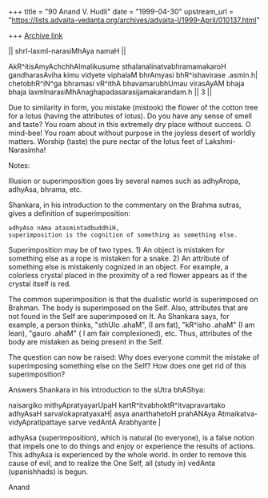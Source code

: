 +++
title = "90 Anand V. Hudli"
date = "1999-04-30"
upstream_url = "https://lists.advaita-vedanta.org/archives/advaita-l/1999-April/010137.html"

+++
[Archive link](https://lists.advaita-vedanta.org/archives/advaita-l/1999-April/010137.html)

|| shrI-laxmI-narasiMhAya namaH ||

   AkR^itisAmyAchchhAlmalikusume sthalanalinatvabhramamakaroH
    gandharasAviha kimu vidyete viphalaM bhrAmyasi bhR^ishavirase .asmin.h|
   chetobhR^iN^ga bhramasi vR^ithA bhavamarubhUmau virasAyAM
    bhaja bhaja laxmInarasiMhAnaghapadasarasijamakarandam.h || 3 ||

   Due to similarity in form, you mistake (mistook) the flower of
   the cotton tree for a lotus (having the attributes of lotus).
   Do you have any sense of smell and taste? You roam about in this
   extremely dry place without success. O mind-bee! You roam about without
   purpose in the joyless desert of worldly matters. Worship (taste) the
   pure nectar of the lotus feet of Lakshmi-Narasimha!

   Notes:

   Illusion or superimposition goes by several names such as adhyAropa,
   adhyAsa, bhrama, etc.

   Shankara, in his introduction to the commentary on the Brahma
   sutras, gives a definition of superimposition:

    adhyAso nAma atasmintadbuddhiH,
    superimposition is the cognition of something as something else.

   Superimposition may be of two types. 1) An object is mistaken for
   something else as a rope is mistaken for a snake. 2) An attribute of
   something else is mistakenly cognized in an object. For example, a
   colorless crystal placed in the proximity of a red flower appears as
   if the crystal itself is red.

   The common superimposition is that the dualistic world is superimposed
   on Brahman. The body is superimposed on the Self. Also, attributes that
   are not found in the Self are superimposed on It. As Shankara says, for
   example, a person thinks, "sthUlo .ahaM", (I am fat), "kR^isho .ahaM"
   (I am lean), "gauro .ahaM" ( I am fair complexioned), etc. Thus,
   attributes of the body are mistaken as being present in the Self.

   The question can now be raised: Why does everyone commit the mistake of
   superimposing something else on the Self? How does one get rid of this
   superimposition?

   Answers Shankara in his introduction to the sUtra bhAShya:

   naisargiko mithyApratyayarUpaH kartR^itvabhoktR^itvapravartako
   adhyAsaH sarvalokapratyaxaH| asya anarthahetoH prahANAya Atmaikatva-
   vidyApratipattaye sarve vedAntA Arabhyante |

   adhyAsa (superimposition), which is natural (to everyone), is a false
   notion that impels one to do things and enjoy or experience the results
   of actions. This adhyAsa is experienced by the whole world. In order to
   remove this cause of evil, and to realize the One Self, all (study in)
   vedAnta (upanishhads) is begun.


   Anand

